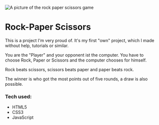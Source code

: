 ![A picture of the rock paper scissors game](https://i.imgur.com/mFzmmwV.png)

# Rock-Paper Scissors

This is a project I'm very proud of. It's my first "own" project, which I made without help, tutorials or similar.

You are the "Player" and your opponent ist the computer. You have to choose Rock, Paper or Scissors and the computer chooses for himself.

Rock beats scissors, scissors beats paper and paper beats rock.

The winner is who got the most points out of five rounds, a draw is also possible.

### Tech used:

* HTML5
* CSS3
* JavaScript
